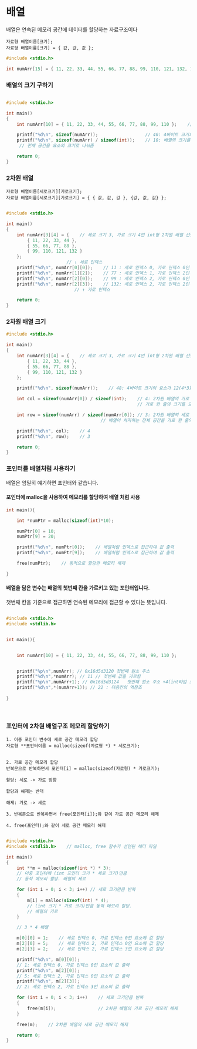 # 배열

배열은 연속된 메모리 공간에 데이터를 할당하는 자료구조이다

    자료형 배열이름[크기];
    자료형 배열이름[크기] = { 값, 값, 값 };

~~~c
#include <stdio.h>

int numArr[15] = { 11, 22, 33, 44, 55, 66, 77, 88, 99, 110, 121, 132, 143, 154, 165 };

~~~

### 배열의 크기 구하기

```c

#include <stdio.h>

int main()
{
    int numArr[10] = { 11, 22, 33, 44, 55, 66, 77, 88, 99, 110 };    // 크기가 10인 int형 배열

    printf("%d\n", sizeof(numArr));                  // 40: 4바이트 크기의 요소가 10개이므로 40
    printf("%d\n", sizeof(numArr) / sizeof(int));    // 10: 배열의 크기를 구할 때는
     // 전체 공간을 요소의 크기로 나눠줌

    return 0;
}

```

### 2차원 배열

    자료형 배열이름[세로크기][가로크기];
    자료형 배열이름[세로크기][가로크기] = { { 값, 값, 값 }, {값, 값, 값} };

~~~c

#include <stdio.h>

int main()
{
    int numArr[3][4] = {    // 세로 크기 3, 가로 크기 4인 int형 2차원 배열 선언
        { 11, 22, 33, 44 },
        { 55, 66, 77, 88 },
        { 99, 110, 121, 132 }
    };
                       // ↓ 세로 인덱스
    printf("%d\n", numArr[0][0]);    // 11 : 세로 인덱스 0, 가로 인덱스 0인 요소 출력
    printf("%d\n", numArr[1][2]);    // 77 : 세로 인덱스 1, 가로 인덱스 2인 요소 출력
    printf("%d\n", numArr[2][0]);    // 99 : 세로 인덱스 2, 가로 인덱스 0인 요소 출력
    printf("%d\n", numArr[2][3]);    // 132: 세로 인덱스 2, 가로 인덱스 2인 요소 출력
                          // ↑ 가로 인덱스

    return 0;
}

~~~

### 2차원 배열 크기
~~~c
#include <stdio.h>

int main()
{
    int numArr[3][4] = {    // 세로 크기 3, 가로 크기 4인 int형 2차원 배열 선언
        { 11, 22, 33, 44 },
        { 55, 66, 77, 88 },
        { 99, 110, 121, 132 }
    };

    printf("%d\n", sizeof(numArr));    // 48: 4바이트 크기의 요소가 12(4*3)개이므로 48

    int col = sizeof(numArr[0]) / sizeof(int);    // 4: 2차원 배열의 가로 크기를 구할 때는 
                                                  // 가로 한 줄의 크기를 요소의 크기로 나눠줌

    int row = sizeof(numArr) / sizeof(numArr[0]); // 3: 2차원 배열의 세로 크기를 구할 때는 
                                    // 배열이 차지하는 전체 공간을 가로 한 줄의 크기로 나눠줌

    printf("%d\n", col);    // 4
    printf("%d\n", row);    // 3

    return 0;
}
~~~

### 포인터를 배열처럼 사용하기

배열은 엄밀히 얘기하면 포인터와 같습니다.<br>

#### 포인터에 malloc을 사용하여 메모리를 할당하여 배열 처럼 사용

~~~c
int main(){

    int *numPtr = malloc(sizeof(int)*10);

    numPtr[0] = 10;
    numPtr[9] = 20;

    printf("%d\n", numPtr[0]);    // 배열처럼 인덱스로 접근하여 값 출력
    printf("%d\n", numPtr[9]);    // 배열처럼 인덱스로 접근하여 값 출력

    free(numPtr);    // 동적으로 할당한 메모리 해제

}
~~~

#### 배열을 담은 변수는 배열의 첫번째 칸을 가르키고 있는 포인터입니다.

첫번째 칸을 기준으로 접근하면 연속된 메모리에 접근할 수 있다는 뜻입니다.

~~~c

#include <stdio.h>
#include <stdlib.h>


int main(){


    int numArr[10] = { 11, 22, 33, 44, 55, 66, 77, 88, 99, 110 };


    printf("%p\n",numArr); // 0x16d5d3120 첫번째 원소 주소
    printf("%d\n",*numArr); // 11 // 첫번째 값을 가르킴
    printf("%p\n",numArr+1); // 0x16d5d3124   첫번째 원소 주소 +4(int타입 크기)
    printf("%d\n",*(numArr+1)); // 22 : 다음칸의 역참조
    
}

~~~

<br>

### 포인터에 2차원 배열구조 메모리 할당하기

    1. 이중 포인터 변수에 세로 공간 메모리 할당
    자료형 **포인터이름 = malloc(sizeof(자료형 *) * 세로크기); 
    
    
    2. 가로 공간 메모리 할당
    반복문으로 반복하면서 포인터[i] = malloc(sizeof(자료형) * 가로크기);
    
    할당: 세로 -> 가로 방향

    할당과 해제는 반대 

    해제: 가로 -> 세로 
    
    3. 반복문으로 반복하면서 free(포인터[i]);와 같이 가로 공간 메모리 해제

    4. free(포인터);와 같이 세로 공간 메모리 해제
    
~~~c

#include <stdio.h>
#include <stdlib.h>    // malloc, free 함수가 선언된 헤더 파일

int main()
{
    int **m = malloc(sizeof(int *) * 3);   
    // 이중 포인터에 (int 포인터 크기 * 세로 크기)만큼
    // 동적 메모리 할당. 배열의 세로

    for (int i = 0; i < 3; i++) // 세로 크기만큼 반복
    {
        m[i] = malloc(sizeof(int) * 4);
        // (int 크기 * 가로 크기)만큼 동적 메모리 할당.
        // 배열의 가로
    }

    // 3 * 4 배열

    m[0][0] = 1;    // 세로 인덱스 0, 가로 인덱스 0인 요소에 값 할당
    m[2][0] = 5;    // 세로 인덱스 2, 가로 인덱스 0인 요소에 값 할당
    m[2][3] = 2;    // 세로 인덱스 2, 가로 인덱스 3인 요소에 값 할당

    printf("%d\n", m[0][0]);    
    // 1: 세로 인덱스 0, 가로 인덱스 0인 요소의 값 출력
    printf("%d\n", m[2][0]);    
    // 5: 세로 인덱스 2, 가로 인덱스 0인 요소의 값 출력
    printf("%d\n", m[2][3]);  
    // 2: 세로 인덱스 2, 가로 인덱스 3인 요소의 값 출력

    for (int i = 0; i < 3; i++)    // 세로 크기만큼 반복
    {
        free(m[i]);                // 2차원 배열의 가로 공간 메모리 해제
    }

    free(m);    // 2차원 배열의 세로 공간 메모리 해제

    return 0;
}

~~~
